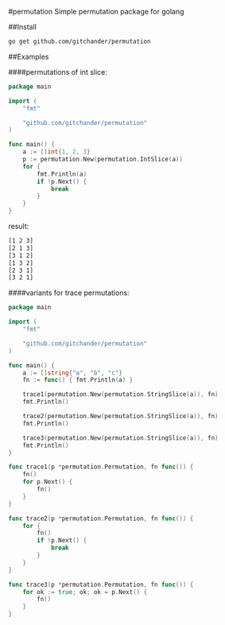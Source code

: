 #permutation
Simple permutation package for golang

##Install
```bash
go get github.com/gitchander/permutation
```

##Examples

####permutations of int slice:
```go
package main

import (
	"fmt"

	"github.com/gitchander/permutation"
)

func main() {
	a := []int{1, 2, 3}
	p := permutation.New(permutation.IntSlice(a))
	for {
		fmt.Println(a)
		if !p.Next() {
			break
		}
	}
}
```
result:
```bash
[1 2 3]
[2 1 3]
[3 1 2]
[1 3 2]
[2 3 1]
[3 2 1]
```

####variants for trace permutations:
```go
package main

import (
	"fmt"

	"github.com/gitchander/permutation"
)

func main() {
	a := []string{"a", "b", "c"}
	fn := func() { fmt.Println(a) }

	trace1(permutation.New(permutation.StringSlice(a)), fn)
	fmt.Println()

	trace2(permutation.New(permutation.StringSlice(a)), fn)
	fmt.Println()

	trace3(permutation.New(permutation.StringSlice(a)), fn)
	fmt.Println()
}

func trace1(p *permutation.Permutation, fn func()) {
	fn()
	for p.Next() {
		fn()
	}
}

func trace2(p *permutation.Permutation, fn func()) {
	for {
		fn()
		if !p.Next() {
			break
		}
	}
}

func trace3(p *permutation.Permutation, fn func()) {
	for ok := true; ok; ok = p.Next() {
		fn()
	}
}
```
